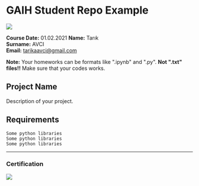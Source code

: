 # GAIH Student Repo Example
![](img/logo.png)

**Course Date:** 01.02.2021
**Name:** Tarık  
**Surname:** AVCI  
**Email:** tarikaavci@gmail.com 

**Note:** Your homeworks can be formats like ".ipynb" and ".py". **Not ".txt" files!!** Make sure that your codes works.  

## Project Name
Description of your project.

## Requirements
```
Some python libraries
Some python libraries
Some python libraries
```
---

### Certification
![](img/certificate_ex.png)

